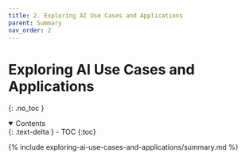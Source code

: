 ```yaml
---
title: 2. Exploring AI Use Cases and Applications
parent: Summary
nav_order: 2
---
```


# Exploring AI Use Cases and Applications
{: .no_toc }

<details open markdown="block">
  <summary>
    Contents
  </summary>
  {: .text-delta }
- TOC
{:toc}
</details>

{% include exploring-ai-use-cases-and-applications/summary.md %}